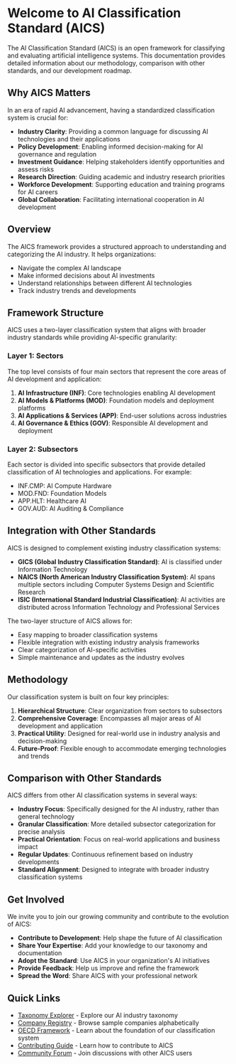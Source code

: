 # Welcome to AI Classification Standard (AICS)

The AI Classification Standard (AICS) is an open framework for classifying and evaluating artificial intelligence systems. This documentation provides detailed information about our methodology, comparison with other standards, and our development roadmap.

## Why AICS Matters

In an era of rapid AI advancement, having a standardized classification system is crucial for:

- **Industry Clarity**: Providing a common language for discussing AI technologies and their applications
- **Policy Development**: Enabling informed decision-making for AI governance and regulation
- **Investment Guidance**: Helping stakeholders identify opportunities and assess risks
- **Research Direction**: Guiding academic and industry research priorities
- **Workforce Development**: Supporting education and training programs for AI careers
- **Global Collaboration**: Facilitating international cooperation in AI development

## Overview

The AICS framework provides a structured approach to understanding and categorizing the AI industry. It helps organizations:

- Navigate the complex AI landscape
- Make informed decisions about AI investments
- Understand relationships between different AI technologies
- Track industry trends and developments

## Framework Structure

AICS uses a two-layer classification system that aligns with broader industry standards while providing AI-specific granularity:

### Layer 1: Sectors
The top level consists of four main sectors that represent the core areas of AI development and application:

1. **AI Infrastructure (INF)**: Core technologies enabling AI development
2. **AI Models & Platforms (MOD)**: Foundation models and deployment platforms
3. **AI Applications & Services (APP)**: End-user solutions across industries
4. **AI Governance & Ethics (GOV)**: Responsible AI development and deployment

### Layer 2: Subsectors
Each sector is divided into specific subsectors that provide detailed classification of AI technologies and applications. For example:
- INF.CMP: AI Compute Hardware
- MOD.FND: Foundation Models
- APP.HLT: Healthcare AI
- GOV.AUD: AI Auditing & Compliance

## Integration with Other Standards

AICS is designed to complement existing industry classification systems:

- **GICS (Global Industry Classification Standard)**: AI is classified under Information Technology
- **NAICS (North American Industry Classification System)**: AI spans multiple sectors including Computer Systems Design and Scientific Research
- **ISIC (International Standard Industrial Classification)**: AI activities are distributed across Information Technology and Professional Services

The two-layer structure of AICS allows for:
- Easy mapping to broader classification systems
- Flexible integration with existing industry analysis frameworks
- Clear categorization of AI-specific activities
- Simple maintenance and updates as the industry evolves

## Methodology

Our classification system is built on four key principles:

1. **Hierarchical Structure**: Clear organization from sectors to subsectors
2. **Comprehensive Coverage**: Encompasses all major areas of AI development and application
3. **Practical Utility**: Designed for real-world use in industry analysis and decision-making
4. **Future-Proof**: Flexible enough to accommodate emerging technologies and trends

## Comparison with Other Standards

AICS differs from other AI classification systems in several ways:

- **Industry Focus**: Specifically designed for the AI industry, rather than general technology
- **Granular Classification**: More detailed subsector categorization for precise analysis
- **Practical Orientation**: Focus on real-world applications and business impact
- **Regular Updates**: Continuous refinement based on industry developments
- **Standard Alignment**: Designed to integrate with broader industry classification systems

## Get Involved

We invite you to join our growing community and contribute to the evolution of AICS:

- **Contribute to Development**: Help shape the future of AI classification
- **Share Your Expertise**: Add your knowledge to our taxonomy and documentation
- **Adopt the Standard**: Use AICS in your organization's AI initiatives
- **Provide Feedback**: Help us improve and refine the framework
- **Spread the Word**: Share AICS with your professional network

## Quick Links

- [Taxonomy Explorer](taxonomy.md) - Explore our AI industry taxonomy
- [Company Registry](registry.md) - Browse sample companies alphabetically
- [OECD Framework](https://www.oecd.org/going-digital/ai/principles/) - Learn about the foundation of our classification system
- [Contributing Guide](contributing.md) - Learn how to contribute to AICS
- [Community Forum](forum.md) - Join discussions with other AICS users

